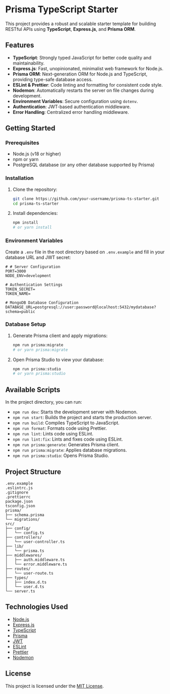 # Prisma TypeScript Starter

This project provides a robust and scalable starter template for building RESTful APIs using **TypeScript**, **Express.js**, and **Prisma ORM**.

## Features

- **TypeScript**: Strongly typed JavaScript for better code quality and maintainability.
- **Express.js**: Fast, unopinionated, minimalist web framework for Node.js.
- **Prisma ORM**: Next-generation ORM for Node.js and TypeScript, providing type-safe database access.
- **ESLint & Prettier**: Code linting and formatting for consistent code style.
- **Nodemon**: Automatically restarts the server on file changes during development.
- **Environment Variables**: Secure configuration using `dotenv`.
- **Authentication**: JWT-based authentication middleware.
- **Error Handling**: Centralized error handling middleware.

## Getting Started

### Prerequisites

- Node.js (v18 or higher)
- npm or yarn
- PostgreSQL database (or any other database supported by Prisma)

### Installation

1. Clone the repository:
   ```bash
   git clone https://github.com/your-username/prisma-ts-starter.git
   cd prisma-ts-starter
   ```
2. Install dependencies:
   ```bash
   npm install
   # or yarn install
   ```

### Environment Variables

Create a `.env` file in the root directory based on `.env.example` and fill in your database URL and JWT secret:

```
# # Server Configuration
PORT=3000
NODE_ENV=development

# Authentication Settings
TOKEN_SECRET=
TOKEN_NAME=

# MongoDB Database Configuration
DATABASE_URL=postgresql://user:password@localhost:5432/mydatabase?schema=public
```

### Database Setup

1. Generate Prisma client and apply migrations:
   ```bash
   npm run prisma:migrate
   # or yarn prisma:migrate
   ```
2. Open Prisma Studio to view your database:
   ```bash
   npm run prisma:studio
   # or yarn prisma:studio
   ```

## Available Scripts

In the project directory, you can run:

- `npm run dev`: Starts the development server with Nodemon.
- `npm run start`: Builds the project and starts the production server.
- `npm run build`: Compiles TypeScript to JavaScript.
- `npm run format`: Formats code using Prettier.
- `npm run lint`: Lints code using ESLint.
- `npm run lint:fix`: Lints and fixes code using ESLint.
- `npm run prisma:generate`: Generates Prisma client.
- `npm run prisma:migrate`: Applies database migrations.
- `npm run prisma:studio`: Opens Prisma Studio.

## Project Structure

```
.env.example
.eslintrc.js
.gitignore
.prettierrc
package.json
tsconfig.json
prisma/
├── schema.prisma
└── migrations/
src/
├── config/
│   └── config.ts
├── controllers/
│   └── user-controller.ts
├── lib/
│   └── prisma.ts
├── middlewares/
│   ├── auth.middleware.ts
│   └── error.middleware.ts
├── routes/
│   └── user-route.ts
├── types/
│   ├── index.d.ts
│   └── user.d.ts
└── server.ts
```

## Technologies Used

- [Node.js](https://nodejs.org/)
- [Express.js](https://expressjs.com/)
- [TypeScript](https://www.typescriptlang.org/)
- [Prisma](https://www.prisma.io/)
- [JWT](https://jwt.io/)
- [ESLint](https://eslint.org/)
- [Prettier](https://prettier.io/)
- [Nodemon](https://nodemon.io/)

## License

This project is licensed under the [MIT License](LICENSE).
